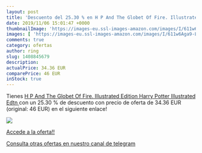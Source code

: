 ```yaml
---
layout: post
title: 'Descuento del 25.30 % en H P And The Globet Of Fire. Illustrated '
date: 2019/11/06 15:01:47 +0000
thumbnailImage: 'https://images-eu.ssl-images-amazon.com/images/I/611w6Aga9-L._SL200_.jpg'
images: [ 'https://images-eu.ssl-images-amazon.com/images/I/611w6Aga9-L._SL200_.jpg' ]
comments: true
category: ofertas
author: ring
slug: 1408845679
description:
actualPrice: 34.36 EUR
comparePrice: 46 EUR
inStock: true
---
```


Tienes [H P And The Globet Of Fire. Illustrated Edition  Harry Potter Illustrated Edtn ](https://www.amazon.com/dp/1408845679/?tag=redken08-20) con un 25.30 % de descuento con precio de oferta de 34.36 EUR (original: 46 EUR) en el siguiente enlace!

[![](https://images-eu.ssl-images-amazon.com/images/I/611w6Aga9-L._SL200_.jpg)](https://www.amazon.com/dp/1408845679/?tag=redken08-20)

[Accede a la oferta!!](https://www.amazon.com/dp/1408845679/?tag=redken08-20)

[Consulta otras ofertas en nuestro canal de telegram](https://t.me/s/ofertas25)
